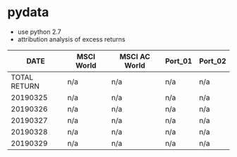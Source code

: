 # pydata
- use python 2.7
- attribution analysis of excess returns

| DATE | MSCI World | MSCI AC World | Port_01 | Port_02 |
| --- | --- | --- | --- | --- |
| TOTAL RETURN | n/a | n/a | n/a | n/a |
| 20190325 | n/a | n/a | n/a | n/a |
| 20190326 | n/a | n/a | n/a | n/a |
| 20190327 | n/a | n/a | n/a | n/a |
| 20190328 | n/a | n/a | n/a | n/a |
| 20190329 | n/a | n/a | n/a | n/a |


